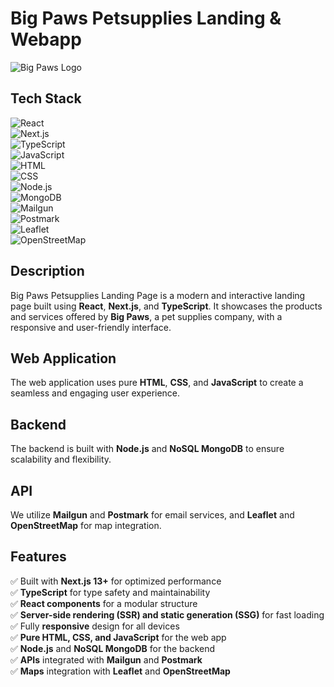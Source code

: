 # Big Paws Petsupplies Landing & Webapp 

![Big Paws Logo](https://github.com/user-attachments/assets/ba6ae16f-8fb9-42d9-be80-71b02d2a98f4)  

## Tech Stack  

![React](https://img.shields.io/badge/React-20232A?style=for-the-badge&logo=react&logoColor=61DAFB)  
![Next.js](https://img.shields.io/badge/Next.js-000000?style=for-the-badge&logo=next.js&logoColor=white)  
![TypeScript](https://img.shields.io/badge/TypeScript-007ACC?style=for-the-badge&logo=typescript&logoColor=white)  
![JavaScript](https://img.shields.io/badge/JavaScript-F7DF1E?style=for-the-badge&logo=javascript&logoColor=black)  
![HTML](https://img.shields.io/badge/HTML-E34F26?style=for-the-badge&logo=html5&logoColor=white)  
![CSS](https://img.shields.io/badge/CSS-1572B6?style=for-the-badge&logo=css3&logoColor=white)  
![Node.js](https://img.shields.io/badge/Node.js-339933?style=for-the-badge&logo=nodedotjs&logoColor=white)  
![MongoDB](https://img.shields.io/badge/MongoDB-47A248?style=for-the-badge&logo=mongodb&logoColor=white)  
![Mailgun](https://img.shields.io/badge/Mailgun-D14836?style=for-the-badge&logo=mailgun&logoColor=white)  
![Postmark](https://img.shields.io/badge/Postmark-FFCC00?style=for-the-badge&logo=postmark&logoColor=black)  
![Leaflet](https://img.shields.io/badge/Leaflet-199900?style=for-the-badge&logo=leaflet&logoColor=white)  
![OpenStreetMap](https://img.shields.io/badge/OpenStreetMap-7EBC6F?style=for-the-badge&logo=openstreetmap&logoColor=white)  

## Description  
Big Paws Petsupplies Landing Page is a modern and interactive landing page built using **React**, **Next.js**, and **TypeScript**. It showcases the products and services offered by **Big Paws**, a pet supplies company, with a responsive and user-friendly interface.  

## Web Application  
The web application uses pure **HTML**, **CSS**, and **JavaScript** to create a seamless and engaging user experience.

## Backend  
The backend is built with **Node.js** and **NoSQL MongoDB** to ensure scalability and flexibility.

## API  
We utilize **Mailgun** and **Postmark** for email services, and **Leaflet** and **OpenStreetMap** for map integration.


## Features  
✅ Built with **Next.js 13+** for optimized performance  
✅ **TypeScript** for type safety and maintainability  
✅ **React components** for a modular structure  
✅ **Server-side rendering (SSR) and static generation (SSG)** for fast loading  
✅ Fully **responsive** design for all devices  
✅ **Pure HTML, CSS, and JavaScript** for the web app  
✅ **Node.js** and **NoSQL MongoDB** for the backend  
✅ **APIs** integrated with **Mailgun** and **Postmark**  
✅ **Maps** integration with **Leaflet** and **OpenStreetMap**  
